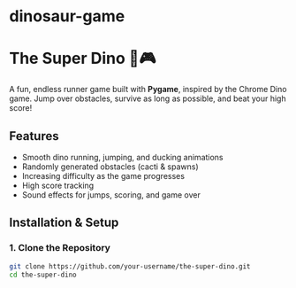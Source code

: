 # dinosaur-game

# The Super Dino 🦖🎮  

A fun, endless runner game built with **Pygame**, inspired by the Chrome Dino game. Jump over obstacles, survive as long as possible, and beat your high score!  

## Features  
- Smooth dino running, jumping, and ducking animations  
- Randomly generated obstacles (cacti & spawns)  
- Increasing difficulty as the game progresses  
- High score tracking  
- Sound effects for jumps, scoring, and game over  

## Installation & Setup  

### 1. Clone the Repository  
```sh
git clone https://github.com/your-username/the-super-dino.git
cd the-super-dino
